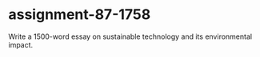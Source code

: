 # assignment-87-1758
Write a 1500-word essay on sustainable technology and its environmental impact.
